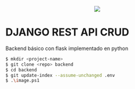 <center><img src="https://user-images.githubusercontent.com/24440929/107507641-c4bebb80-6b97-11eb-8caa-52b899ad115d.png"></center>

# DJANGO REST API CRUD
Backend básico con flask implementado en python

```bash
$ mkdir <project-name>
$ git clone <repo> backend
$ cd backend
$ git update-index --assume-unchanged .env
$ .\image.ps1
```
